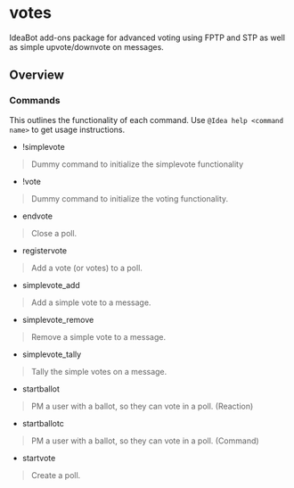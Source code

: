 # votes
IdeaBot add-ons package for advanced voting using FPTP and STP as well as simple upvote/downvote on messages.

## Overview ##

### Commands ###
This outlines the functionality of each command.
Use `@Idea help <command name>` to get usage instructions.

* !simplevote
> Dummy command to initialize the simplevote functionality

* !vote
> Dummy command to initialize the voting functionality.

* endvote
> Close a poll.

* registervote
> Add a vote (or votes) to a poll.

* simplevote_add
> Add a simple vote to a message.

* simplevote_remove
> Remove a simple vote to a message.

* simplevote_tally
> Tally the simple votes on a message.

* startballot
> PM a user with a ballot, so they can vote in a poll. (Reaction)

* startballotc
> PM a user with a ballot, so they can vote in a poll. (Command)

* startvote
> Create a poll.
